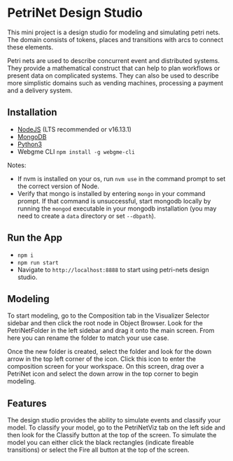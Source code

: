 # PetriNet Design Studio

This mini project is a design studio for modeling and simulating petri nets. The domain consists of tokens, places and transitions with arcs to connect these elements. 

Petri nets are used to describe concurrent event and distributed systems. They provide a mathematical construct that can help to plan workflows or present data on complicated systems. They can also be used to describe more 
simplistic domains such as vending machines, processing a payment and a delivery system.

## Installation
- [NodeJS](https://nodejs.org/en/) (LTS recommended or v16.13.1)
- [MongoDB](https://www.mongodb.com/)
- [Python3](https://realpython.com/installing-python/)
- Webgme CLI `npm install -g webgme-cli`

Notes:
- If nvm is installed on your os, run `nvm use` in the command prompt to set the correct version of Node.
- Verify that mongo is installed by entering `mongo` in your command prompt. If that command is unsuccessful, start mongodb locally by running the `mongod` executable in your mongodb installation (you may need to create a `data` directory or set `--dbpath`).

## Run the App
- `npm i`
- `npm run start`
- Navigate to `http://localhost:8888` to start using petri-nets design studio.


## Modeling
To start modeling, go to the Composition tab in the Visualizer Selector sidebar and then click the root node in Object Browser. Look for the PetriNetFolder in the left sidebar and drag it onto the main screen. From here you can rename the folder to match your use case.

Once the new folder is created, select the folder and look for the down arrow in the top left corner of the icon. Click this icon to enter the composition screen for your workspace. On this screen, drag over a PetriNet icon and select the down arrow in the top corner to begin modeling.

## Features
The design studio provides the ability to simulate events and classify your model. To classify your model, go to the PetriNetViz tab on the left side and then look for the Classify button at the top of the screen. To simulate the model you can either click the black rectangles (indicate fireable transitions) or select the Fire all button at the top of the screen. 